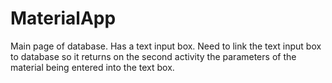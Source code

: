 # MaterialApp

Main page of database. Has a text input box. Need to link the text input box to database so it returns on the second activity the parameters of the material being entered into the text box.
